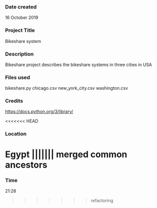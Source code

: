 ### Date created
16 October 2019

### Project Title
Bikeshare system

### Description
Bikeshare project describes the bikeshare systems in three cities in USA

### Files used
bikeshare.py
chicago.csv
new_york_city.csv
washington.csv

### Credits
https://docs.python.org/3/library/

<<<<<<< HEAD
### Location
Egypt
||||||| merged common ancestors
=======
### Time
21:28
>>>>>>> refactoring
